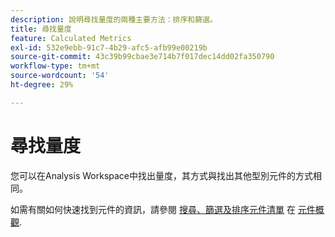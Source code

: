 ```yaml
---
description: 說明尋找量度的兩種主要方法：排序和篩選。
title: 尋找量度
feature: Calculated Metrics
exl-id: 532e9ebb-91c7-4b29-afc5-afb99e00219b
source-git-commit: 43c39b99cbae3e714b7f017dec14dd02fa350790
workflow-type: tm+mt
source-wordcount: '54'
ht-degree: 29%

---
```


# 尋找量度

您可以在Analysis Workspace中找出量度，其方式與找出其他型別元件的方式相同。

如需有關如何快速找到元件的資訊，請參閱 [搜尋、篩選及排序元件清單](https://experienceleague.adobe.com/docs/analytics/analyze/analysis-workspace/components/analysis-workspace-components.html#search%2C-filter%2C-and-sort-the-component-list) 在 [元件概觀](/help/analyze/analysis-workspace/components/analysis-workspace-components.md).
